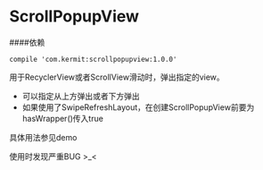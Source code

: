 ScrollPopupView
================

####依赖
```
compile 'com.kermit:scrollpopupview:1.0.0'
```

用于RecyclerView或者ScrollView滑动时，弹出指定的view。

- 可以指定从上方弹出或者下方弹出
- 如果使用了SwipeRefreshLayout，在创建ScrollPopupView前要为hasWrapper()传入true

具体用法参见demo

使用时发现严重BUG >_<